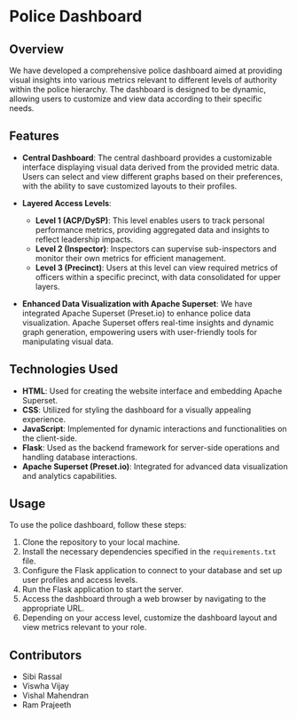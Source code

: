 # Police Dashboard

## Overview

We have developed a comprehensive police dashboard aimed at providing visual insights into various metrics relevant to different levels of authority within the police hierarchy. The dashboard is designed to be dynamic, allowing users to customize and view data according to their specific needs.

## Features

- **Central Dashboard**: The central dashboard provides a customizable interface displaying visual data derived from the provided metric data. Users can select and view different graphs based on their preferences, with the ability to save customized layouts to their profiles.

- **Layered Access Levels**:
  - **Level 1 (ACP/DySP)**: This level enables users to track personal performance metrics, providing aggregated data and insights to reflect leadership impacts.
  - **Level 2 (Inspector)**: Inspectors can supervise sub-inspectors and monitor their own metrics for efficient management.
  - **Level 3 (Precinct)**: Users at this level can view required metrics of officers within a specific precinct, with data consolidated for upper layers.

- **Enhanced Data Visualization with Apache Superset**: We have integrated Apache Superset (Preset.io) to enhance police data visualization. Apache Superset offers real-time insights and dynamic graph generation, empowering users with user-friendly tools for manipulating visual data.

## Technologies Used

- **HTML**: Used for creating the website interface and embedding Apache Superset.
- **CSS**: Utilized for styling the dashboard for a visually appealing experience.
- **JavaScript**: Implemented for dynamic interactions and functionalities on the client-side.
- **Flask**: Used as the backend framework for server-side operations and handling database interactions.
- **Apache Superset (Preset.io)**: Integrated for advanced data visualization and analytics capabilities.

## Usage

To use the police dashboard, follow these steps:

1. Clone the repository to your local machine.
2. Install the necessary dependencies specified in the `requirements.txt` file.
3. Configure the Flask application to connect to your database and set up user profiles and access levels.
4. Run the Flask application to start the server.
5. Access the dashboard through a web browser by navigating to the appropriate URL.
6. Depending on your access level, customize the dashboard layout and view metrics relevant to your role.

## Contributors

- Sibi Rassal
- Viswha Vijay
- Vishal Mahendran
- Ram Prajeeth

